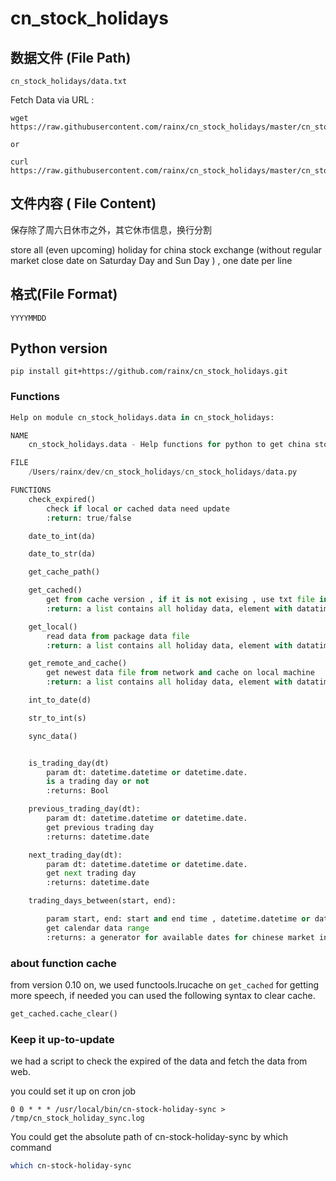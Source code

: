 # cn_stock_holidays


## 数据文件 (File Path)
```
cn_stock_holidays/data.txt
```

Fetch Data via URL :

```
wget https://raw.githubusercontent.com/rainx/cn_stock_holidays/master/cn_stock_holidays/data.txt

or

curl https://raw.githubusercontent.com/rainx/cn_stock_holidays/master/cn_stock_holidays/data.txt
```

## 文件内容 ( File Content)

保存除了周六日休市之外，其它休市信息，换行分割

store all (even upcoming) holiday for china stock exchange (without regular market close date on Saturday Day and Sun Day ) , one date per line

## 格式(File Format)
```
YYYYMMDD
```

## Python version

```
pip install git+https://github.com/rainx/cn_stock_holidays.git
```

### Functions

```python
Help on module cn_stock_holidays.data in cn_stock_holidays:

NAME
    cn_stock_holidays.data - Help functions for python to get china stock exchange holidays

FILE
    /Users/rainx/dev/cn_stock_holidays/cn_stock_holidays/data.py

FUNCTIONS
    check_expired()
        check if local or cached data need update
        :return: true/false

    date_to_int(da)

    date_to_str(da)

    get_cache_path()

    get_cached()
        get from cache version , if it is not exising , use txt file in package data
        :return: a list contains all holiday data, element with datatime.date format

    get_local()
        read data from package data file
        :return: a list contains all holiday data, element with datatime.date format

    get_remote_and_cache()
        get newest data file from network and cache on local machine
        :return: a list contains all holiday data, element with datatime.date format

    int_to_date(d)

    str_to_int(s)

    sync_data()


    is_trading_day(dt)
        param dt: datetime.datetime or datetime.date.
        is a trading day or not
        :returns: Bool

    previous_trading_day(dt):
        param dt: datetime.datetime or datetime.date.
        get previous trading day
        :returns: datetime.date

    next_trading_day(dt):
        param dt: datetime.datetime or datetime.date.
        get next trading day
        :returns: datetime.date

    trading_days_between(start, end):

        param start, end: start and end time , datetime.datetime or datetime.date
        get calendar data range
        :returns: a generator for available dates for chinese market included start and end date
```

### about function cache

from version 0.10 on, we used functools.lrucache on `get_cached` for getting more speech, 
if needed you can used the following syntax to clear cache.

```python
get_cached.cache_clear()  

```


### Keep it up-to-update

we had a script to check the expired of the data and fetch the data from web.

you could set it up on cron job

```crontab
0 0 * * * /usr/local/bin/cn-stock-holiday-sync > /tmp/cn_stock_holiday_sync.log
```

You could get the absolute path of cn-stock-holiday-sync by which command
```bash
which cn-stock-holiday-sync
```